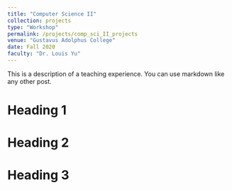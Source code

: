 ```yaml
---
title: "Computer Science II"
collection: projects
type: "Workshop"
permalink: /projects/comp_sci_II_projects
venue: "Gustavus Adolphus College"
date: Fall 2020
faculty: "Dr. Louis Yu"
---
```


This is a description of a teaching experience. You can use markdown like any other post.

Heading 1
======

Heading 2
======

Heading 3
======